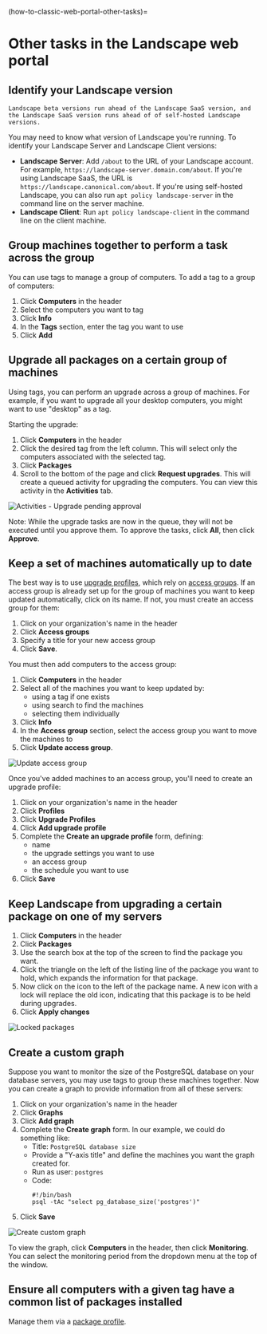 (how-to-classic-web-portal-other-tasks)=
# Other tasks in the Landscape web portal

## Identify your Landscape version

```{note}
Landscape beta versions run ahead of the Landscape SaaS version, and the Landscape SaaS version runs ahead of of self-hosted Landscape versions.
```

You may need to know what version of Landscape you're running. To identify your Landscape Server and Landscape Client versions:

- **Landscape Server**: Add `/about` to the URL of your Landscape account. For example, `https://landscape-server.domain.com/about`. If you're using Landscape SaaS, the URL is `https://landscape.canonical.com/about`. If you're using self-hosted Landscape,  you can also run `apt policy landscape-server` in the command line on the server machine.
- **Landscape Client**: Run `apt policy landscape-client` in the command line on the client machine.

## Group machines together to perform a task across the group

You can use tags to manage a group of computers. To add a tag to a group of computers:

1. Click **Computers** in the header
2. Select the computers you want to tag
3. Click **Info**
4. In the **Tags** section, enter the tag you want to use
5. Click **Add**

## Upgrade all packages on a certain group of machines

Using tags, you can perform an upgrade across a group of machines. For example, if you want to upgrade all your desktop computers, you might want to use "desktop" as a tag.

Starting the upgrade:

1. Click **Computers** in the header
2. Click the desired tag from the left column. This will select only the computers associated with the selected tag.
3. Click **Packages**
4. Scroll to the bottom of the page and click **Request upgrades**. This will create a queued activity for upgrading the computers. You can view this activity in the **Activities** tab.

![Activities - Upgrade pending approval](https://assets.ubuntu.com/v1/320a4d2b-usecases1.png)

Note: While the upgrade tasks are now in the queue, they will not be executed until you approve them. To approve the tasks, click **All**, then click **Approve**.

##  Keep a set of machines automatically up to date

The best way is to use [upgrade profiles](/reference/terms/profiles/upgrade-profile), which rely on [access groups](/reference/terms/access-groups). If an access group is already set up for the group of machines you want to keep updated automatically, click on its name. If not, you must create an access group for them:

1. Click on your organization's name in the header
2. Click **Access groups**
3. Specify a title for your new access group
4. Click **Save**.

You must then add computers to the access group:

1. Click **Computers** in the header
2. Select all of the machines you want to keep updated by:
   * using a tag if one exists
   * using search to find the machines
   * selecting them individually
3. Click **Info**
4. In the **Access group** section, select the access group you want to move the machines to
5. Click **Update access group**.

![Update access group](https://assets.ubuntu.com/v1/c2ac90d0-accessgroups4.png)

Once you've added machines to an access group, you'll need to create an upgrade profile:

1. Click on your organization's name in the header
2. Click **Profiles**
2. Click **Upgrade Profiles**
3. Click **Add upgrade profile**
3. Complete the **Create an upgrade profile** form, defining:
   * name
   * the upgrade settings you want to use
   * an access group
   * the schedule you want to use
4. Click **Save**

## Keep Landscape from upgrading a certain package on one of my servers

1. Click **Computers** in the header
2. Click **Packages**
2. Use the search box at the top of the screen to find the package you want.
3. Click the triangle on the left of the listing line of the package you want to hold, which expands the information for that package.
4. Now click on the icon to the left of the package name. A new icon with a lock will replace the old icon, indicating that this package is to be held during upgrades.
5. Click **Apply changes**

![Locked packages](https://assets.ubuntu.com/v1/d34df398-usecases2.png)

## Create a custom graph

Suppose you want to monitor the size of the PostgreSQL database on your database servers, you may use tags to group these machines together. Now you can create a graph to provide information from all of these servers:

1. Click on your organization's name in the header
2. Click **Graphs**
2. Click **Add graph**
3. Complete the **Create graph** form. In our example, we could do something like:
   * Title: `PostgreSQL database size`
   * Provide a "Y-axis title" and define the machines you want the graph created for.
   * Run as user: `postgres`
   * Code:
        ```
        #!/bin/bash
        psql -tAc "select pg_database_size('postgres')"
        ```
4. Click **Save**

![Create custom graph](https://assets.ubuntu.com/v1/53b56b4f-usecases3.png)

To view the graph, click **Computers** in the header, then click **Monitoring**. You can select the monitoring period from the dropdown menu at the top of the window.

## Ensure all computers with a given tag have a common list of packages installed

Manage them via a [package profile](/reference/terms/profiles/package-profile).

